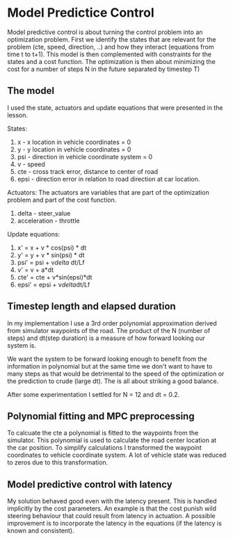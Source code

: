 Model Predictice Control
========================


Model predictive control is about turning the control problem into an optimization problem. First we identify the states that are relevant for the problem (cte, speed, direction, ..)  and how they interact (equations from time t to t+1). This model is then complemented with constraints for the states and a cost function. The optimization is then about minimizing the cost for a number of steps N in the future separated by timestep T) 

The model
---------

I used the state, actuators and update equations that were presented in the lesson.

States:
 1. x - x location in vehicle coordinates = 0 
 2. y - y location in vehicle coordinates = 0
 3. psi - direction in vehicle coordinate system = 0
 4. v - speed
 5. cte - cross track error, distance to center of road
 6. epsi - direction error in relation to road direction at car location.

Actuators:
 The actuators are variables that are part of the optimization problem and part of the cost function.

 1. delta - steer_value
 2. acceleration - throttle

Update equations:

  1. x' = x + v * cos(psi) * dt
  2. y' = y + v * sin(psi) * dt
  3. psi' = psi + v*delta* dt/Lf
  4. v' = v + a*dt
  5. cte' = cte + v*sin(epsi)*dt
  6. epsi' = epsi + v*delta*dt/Lf 

Timestep length and elapsed duration
------------------------------------

In my implementation I use a 3rd order polynomial approximation derived from simulator waypoints of the road. The product of the N (number of steps) and dt(step duration) is a measure of how forward looking our system is. 

We want the system to be forward looking enough to benefit from the information in polynomial but at the same time we don't want to have to many steps as that would be detrimental to the speed of the optimization or the prediction to crude (large dt). The is all about striking a good balance.

After some experimentation I settled for N = 12 and dt = 0.2. 


Polynomial fitting and MPC preprocessing
----------------------------------------

To calcuate the cte a polynomial is fitted to the waypoints from the simulator. This polynomial is used to calculate the road center location at the car position. To simplify calculations I transformed the waypoint coordinates to vehicle coordinate system. A lot of vehicle state was reduced to zeros due to this transformation.


Model predictive control with latency
-------------------------------------

My solution behaved good even with the latency present. This is handled implicitly by the cost parameters. An example is that the cost punish wild steering behaviour that could result from latency in actuation. A possible improvement is to incorporate the latency in the equations (if the latency is known and consistent).



